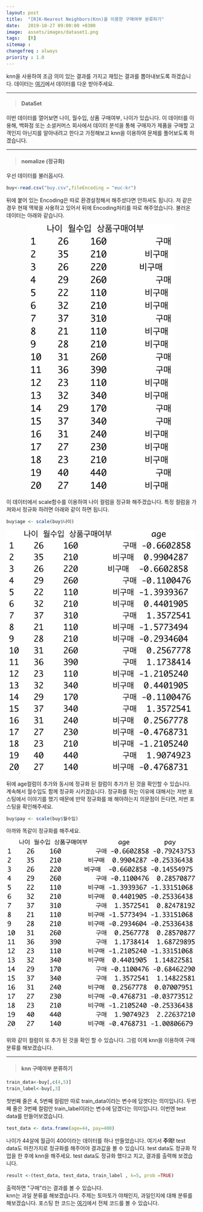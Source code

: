 ```yaml
---
layout: post
title:  "[R]K-Nearest Neighbors(Knn)을 이용한 구매여부 분류하기"
date:   2019-10-27 09:00:00 +0300
image:  assets/images/dataset1.png
tags:   [R]
sitemap :
changefreq : always
priority : 1.0
---
```



knn을 사용하여 조금 의미 있는 결과를 가지고 재밌는 결과를 뽑아내보도록 하겠습니다. 데이터는 [여기](https://github.com/KEJdev/DataSet)에서 데이터를 다운 받아주세요.

-------

> #### DataSet  

이번 데이터를 열어보면 나이, 월수입, 상품 구매여부, 나이가 있습니다. 이 데이터를 이용해, 백화점 또는 소셜커머스 회사에서 데이터 분석을 통해 구매자가 제품을 구매할 고객인지 아닌지를 알아내려고 한다고 가정해보고 knn을 이용하여 문제를 풀어보도록 하겠습니다.  


-------


> #### nomalize (정규화)

우선 데이터를 불러옵시다.  

```r
buy<-read.csv("buy.csv",fileEncoding = "euc-kr") 
```

뒤에 붙어 있는 Encoding은 따로 환경설정해서 해주셨다면 안하셔도 됩니다. 저 같은 경우 현재 맥북을 사용하고 있어서 뒤에 Encoding처리를 따로 해주었습니다. 불러온 데이터는 아래와 같습니다.  


<center><img src="../assets//images/dataset1.png" ></center>  



이 데이터에서 scale함수를 이용하여 나이 컬럼을 정규화 해주겠습니다. 특정 컬럼을 가져와서 정규화 하려면 아래와 같이 하면 됩니다.  

```r
buy$age <- scale(buy$나이)
```


<center><img src="../assets//images/dataset2.png" ></center>  



뒤에 age컬럼이 추가와 동시에 정규화 된 컬럼이 추가가 된 것을 확인할 수 있습니다. 계속해서 월수입도 함께 정규화 시키겠습니다. 정규화를 하는 이유에 대해서는 저번 포스팅에서 이야기를 했기 때문에 만약 정규화를 왜 해야하는지 의문점이 든다면, 저번 포스팅을 확인해주세요.  

```r
buy$pay <- scale(buy$월수입)
```

아까와 똑같이 정규화를 해주세요.  


<center><img src="../assets//images/dataset3.png" ></center>  


위와 같이 컬럼이 또 추가 된 것을 확인 할 수 있습니다. 그럼 이제 knn을 이용하여 구매분류를 해보겠습니다.

-------

> #### knn 구매여부 분류하기   
 


```r
train_data<-buy[,c(4,5)]
train_label<-buy[,3]
```

첫번째 줄은 4, 5번째 컬럼만 따로 train_data이라는 변수에 담겟다는 의미입니다. 두번째 줄은 3번째 컬럼만 train_label이라는 변수에 담겠다는 의미입니다. 이번엔 test data를 만들어보겠습니다.

```r
test_data <- data.frame(age=44, pay=400)
```

나이가 44살에 월급이 400이라는 데이터를 하나 만들었습니다. 여기서 **주의!** test data도 마찬가지로 정규화를 해주어야 결과값을 볼 수 있습니다. test data도 정규화 작업을 한 후에 knn을 해주세요. test data도 정규화 했다고 치고, 결과를 출력해 보겠습니다.  

```r
result <-(test_data, test_data, train_label , k=5, prob =TRUE)
```

 
출력하면 "구매"라는 결과를 볼 수 있습니다.  
knn는 과일 분류를 해보겠습니다. 주제는 토마토가 야채인지, 과일인지에 대해 분류를 해보겠습니다. 포스팅 한 코드는 [여기](https://github.com/KEJdev/R-Example)에서 전체 코드를 볼 수 있습니다.  









